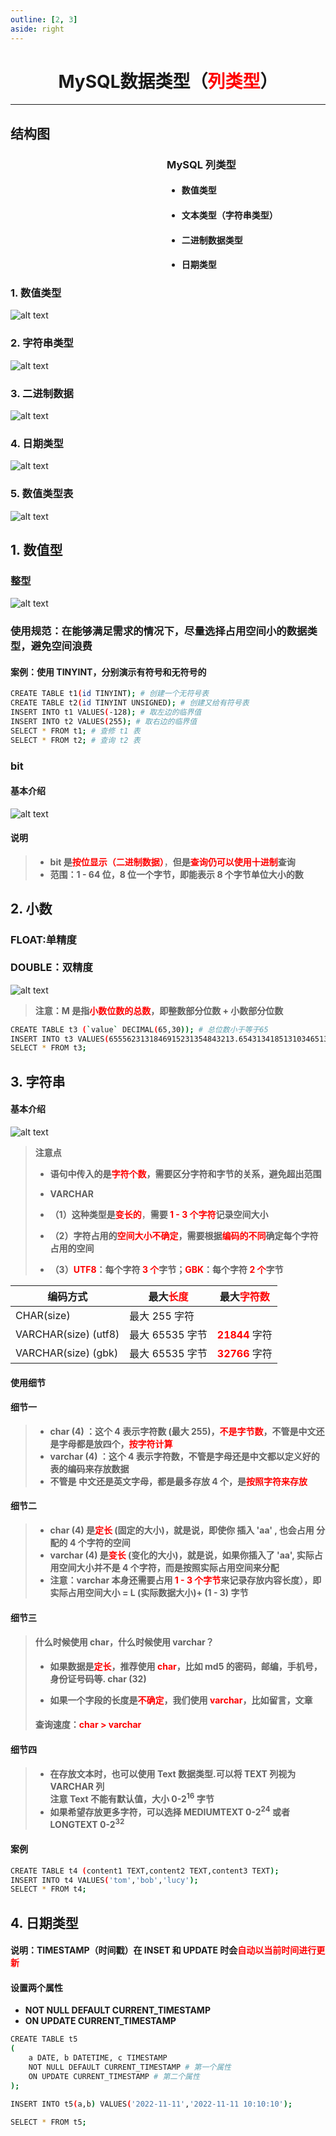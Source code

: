 ```yaml
---
outline: [2, 3]
aside: right
---
```


<h1 style="text-align: center;">MySQL数据类型（<span style = "color:red;font-weight:bold">列类型</span>）</h1>
 
- - -

## 结构图

<div style="padding-left: 250px;">
  <h3>MySQL 列类型</h3>
  <ul>
    <li><h4>数值类型</h4></li>
    <li><h4>文本类型（字符串类型）</h4></li>
    <li><h4>二进制数据类型</h4></li>
    <li><h4>日期类型</h4></li>
  </ul>
</div>

### 1. 数值类型

![alt text](数值类型.png)

### 2. 字符串类型

![alt text](字符串类型.png)

### 3. 二进制数据

![alt text](二进制数据类型.png)

### 4. 日期类型

![alt text](日期类型.png)

### 5. 数值类型表

![alt text](数值类型表.png)

## 1. 数值型

### 整型

![alt text](整型范围表.png)

<h3>使用规范：在能够满足需求的情况下，尽量选择占用空间小的数据类型，避免空间浪费</h3>

#### 案例：使用 TINYINT，分别演示有符号和无符号的

```bash
CREATE TABLE t1(id TINYINT); # 创建一个无符号表
CREATE TABLE t2(id TINYINT UNSIGNED); # 创建又给有符号表
INSERT INTO t1 VALUES(-128); # 取左边的临界值
INSERT INTO t2 VALUES(255); # 取右边的临界值
SELECT * FROM t1; # 查修 t1 表
SELECT * FROM t2; # 查询 t2 表
```

### bit

#### 基本介绍

![alt text](bit使用.png)

#### 说明

> - **bit 是**<span style = "color:red;font-weight:bold">按位显示（二进制数据）</span>，**但是**<span style = "color:red;font-weight:bold">查询仍可以使用十进制</span>**查询**
> - **范围：1 - 64 位，8 位一个字节，即能表示 8 个字节单位大小的数**

## 2. 小数

<h3>FLOAT:单精度<br/><br/>DOUBLE：双精度</h3>

![alt text](DECIMAL.png)

> **注意：M 是指**<span style = "color:red;font-weight:bold">小数位数的总数</span>**，即整数部分位数 + 小数部分位数**

```bash
CREATE TABLE t3 (`value` DECIMAL(65,30)); # 总位数小于等于65
INSERT INTO t3 VALUES(6555623131846915231354843213.654313418513103465132185);
SELECT * FROM t3;
```

## 3. 字符串

#### 基本介绍

![alt text](字符串基本介绍.png)

> **注意点**
>
> - **语句中传入的是**<span style = "color:red;font-weight:bold">字符个数</span>**，需要区分字符和字节的关系，避免超出范围**
> - **VARCHAR**
>
> - **（1）这种类型是<span style = "color:red;font-weight:bold">变长的</span>**，**需要**<span style = "color:red;font-weight:bold"> 1 - 3 个字符</span>**记录空间大小**
>
> - **（2）字符占用的<span style = "color:red;font-weight:bold">空间大小不确定</span>，需要根据<span style = "color:red;font-weight:bold">编码的不同</span>确定每个字符占用的空间**
>
> - **（3）<span style = "color:red;font-weight:bold">UTF8</span>：每个字符 <span style = "color:red;font-weight:bold">3 个</span>字节；<span style = "color:red;font-weight:bold">GBK</span>：每个字符 <span style = "color:red;font-weight:bold">2 个</span>字节**

| 编码方式             | 最大<span style = "color:red;font-weight:bold">长度</span> | 最大<span style = "color:red;font-weight:bold">字符数</span> |
| -------------------- | ---------------------------------------------------------- | ------------------------------------------------------------ |
| CHAR(size)           | 最大 255 字符                                              |                                                              |
| VARCHAR(size) (utf8) | 最大 65535 字节                                            | <span style = "color:red;font-weight:bold">21844</span> 字符 |
| VARCHAR(size) (gbk)  | 最大 65535 字节                                            | <span style = "color:red;font-weight:bold">32766</span> 字符 |

#### 使用细节

#### 细节一

> - **char (4) ：这个 4 表示字符数 (最大 255)，<span style = "color:red;font-weight:bold">不是字节数</span>，不管是中文还是字母都是放四个，<span style = "color:red;font-weight:bold">按字符计算</span>**
> - **varchar (4) ：这个 4 表示字符数，不管是字母还是中文都以定义好的表的编码来存放数据**
> - **不管是 中文还是英文字母，都是最多存放 4 个，是**<span style = "color:red;font-weight:bold">按照字符来存放</span>

#### 细节二

> - **char (4) 是<span style = "color:red;font-weight:bold">定长</span> (固定的大小)，就是说，即使你 插入 'aa' , 也会占用 分配的 4 个字符的空间**
> - **varchar (4) 是<span style = "color:red;font-weight:bold">变长</span> (变化的大小)，就是说，如果你插入了 'aa', 实际占用空间大小并不是 4 个字符，而是按照实际占用空间来分配**
> - **注意：varchar 本身还需要占用 <span style = "color:red;font-weight:bold">1 - 3 个字节</span>来记录存放内容长度），即实际占用空间大小 = L (实际数据大小)+ (1 - 3) 字节**

#### 细节三

> <h4>什么时候使用 char，什么时候使用 varchar？</h4>
>
> - **如果数据是<span style = "color:red;font-weight:bold">定长</span>，推荐使用 <span style = "color:red;font-weight:bold">char</span>，比如 md5 的密码，邮编，手机号，身份证号码等. char (32)**
>
> - **如果一个字段的长度是<span style = "color:red;font-weight:bold">不确定</span>，我们使用 <span style = "color:red;font-weight:bold">varchar</span>，比如留言，文章**
>
>  <h4>查询速度：<span style = "color:red;font-weight:bold">char > varchar</span></h4>

#### 细节四

> - **在存放文本时，也可以使用 Text 数据类型.可以将 TEXT 列视为 VARCHAR 列<br/>注意 Text 不能有默认值，大小 0-2<sup>16</sup> 字节**
> - **如果希望存放更多字符，可以选择 MEDIUMTEXT 0-2<sup>24</sup> 或者 LONGTEXT 0-2<sup>32</sup>**

#### 案例

```bash
CREATE TABLE t4 (content1 TEXT,content2 TEXT,content3 TEXT);
INSERT INTO t4 VALUES('tom','bob','lucy');
SELECT * FROM t4;
```

## 4. 日期类型

#### 说明：TIMESTAMP（时间戳）在 INSET 和 UPDATE 时会<span style = "color:red;font-weight:bold">自动以当前时间进行更新</span>

#### 设置两个属性

- **NOT NULL DEFAULT CURRENT_TIMESTAMP**
- **ON UPDATE CURRENT_TIMESTAMP**

```bash
CREATE TABLE t5
(
    a DATE, b DATETIME, c TIMESTAMP
    NOT NULL DEFAULT CURRENT_TIMESTAMP # 第一个属性
    ON UPDATE CURRENT_TIMESTAMP # 第二个属性
);

INSERT INTO t5(a,b) VALUES('2022-11-11','2022-11-11 10:10:10');

SELECT * FROM t5;
```
